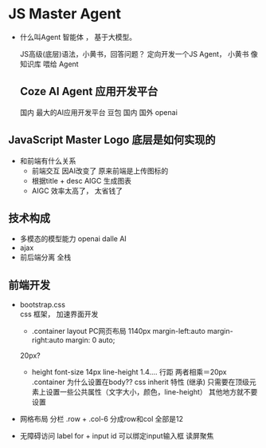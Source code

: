 # JS Master Agent

- 什么叫Agent
  智能体 ， 基于大模型。

  JS高级(底层)语法，小黄书，回答问题？ 定向开发一个JS Agent，
  小黄书 像知识库 喂给 Agent

  ## Coze AI Agent 应用开发平台
  国内 最大的AI应用开发平台
  豆包 国内
  国外 openai


## JavaScript Master Logo 底层是如何实现的

- 和前端有什么关系
  - 前端交互 因AI改变了
  原来前端是上传图标的
  - 根据title + desc AIGC 生成图表
  - AIGC 效率太高了， 太省钱了

## 技术构成
  - 多模态的模型能力 openai dalle AI
  - ajax
  - 前后端分离 全栈

## 前端开发
  - bootstrap.css  
    css 框架， 加速界面开发
    - .container
    layout PC网页布局 1140px
     margin-left:auto
     margin-right:auto
     margin: 0 auto;

     20px?
    - height
      font-size 14px
      line-height 1.4.... 行距  两者相乘＝20px
      .container  为什么设置在body??
      css inherit 特性 (继承)
      只需要在顶级元素上设置一些公共属性（文字大小，颜色，line-height）
      其他地方就不要设置
 - 网格布局 分栏
   .row + .col-6 分成row和col  全部是12 

  - 无障碍访问
    label for + input id 可以绑定input输入框
    读屏聚焦
 


